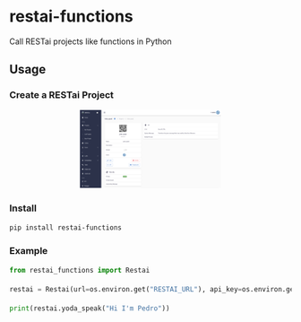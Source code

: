 # restai-functions

Call RESTai projects like functions in Python

## Usage

### Create a RESTai Project
<div align="center">
  <img src="https://github.com/apocas/restai-functions/blob/master/readme/assets/project.png"  alt="RESTai Project" width="50%"/>
</div>

### Install
```bash
pip install restai-functions
```

### Example
```python
from restai_functions import Restai

restai = Restai(url=os.environ.get("RESTAI_URL"), api_key=os.environ.get("RESTAI_KEY"), auto_load=True)

print(restai.yoda_speak("Hi I'm Pedro"))

```
